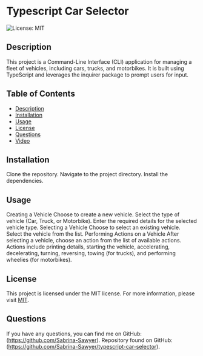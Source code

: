
# Typescript Car Selector 

![License: MIT](https://img.shields.io/badge/License-MIT-yellow.svg)

## Description
This project is a Command-Line Interface (CLI) application for managing a fleet of vehicles, including cars, trucks, and motorbikes. It is built using TypeScript and leverages the inquirer package to prompt users for input. 

## Table of Contents
- [Description](#description)
- [Installation](#installation)
- [Usage](#usage)
- [License](#license)
- [Questions](#questions)
- [Video](#video)

## Installation
Clone the repository.
Navigate to the project directory.
Install the dependencies.

## Usage
Creating a Vehicle
Choose to create a new vehicle.
Select the type of vehicle (Car, Truck, or Motorbike).
Enter the required details for the selected vehicle type.
Selecting a Vehicle
Choose to select an existing vehicle.
Select the vehicle from the list.
Performing Actions on a Vehicle
After selecting a vehicle, choose an action from the list of available actions.
Actions include printing details, starting the vehicle, accelerating, decelerating, turning, reversing, towing (for trucks), and performing wheelies (for motorbikes).

## License
This project is licensed under the MIT license. For more information, please visit [MIT](https://opensource.org/licenses/MIT).


## Questions
If you have any questions, you can find me on GitHub: (https://github.com/Sabrina-Sawyer). Repository found on GitHub: (https://github.com/Sabrina-Sawyer/typescript-car-selector).